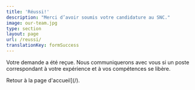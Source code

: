 ```yaml
---
title: 'Réussi!'
description: "Merci d’avoir soumis votre candidature au SNC."
image: our-team.jpg
type: section
layout: page
url: /reussi/
translationKey: formSuccess
---
```

Votre demande a été reçue. Nous communiquerons avec vous si un poste correspondant à votre expérience et à vos compétences se libère.

Retour à la page d'accueil](/).
